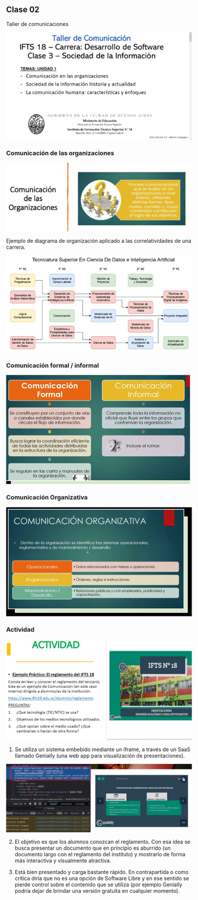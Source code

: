 ## Clase 02

Taller de comunicaciones

![](./213-assets/ppt-1-taller.png)

### Comunicación de las organizaciones

![](./213-assets/ppt-2-taller.png)

Ejemplo de diagrama de organización aplicado a las correlatividades de una carrera.

![](./213-assets/ppt-3-taller.png)



### Comunicación formal / informal

![](./213-assets/ppt-4-taller.png)

### Comunicación Organizativa

![](./213-assets/ppt-5-taller.png)

### Actividad

![](./213-assets/ppt-7-taller.png)

1. Se utiliza un sistema embebido mediante un iframe, a través de un SaaS llamado Genially (una web app para visualización de presentaciones).

![](./213-assets/ppt-6-taller.png)

2. El objetivo es que los alumnos conozcan el reglamento. Con esa idea se busca presentar un documento que en principio es aburrido (un documento largo con el reglamento del instituto) y mostrarlo de forma más interactiva y visualmente atractiva.

3. Está bien presentado y carga bastante rápido. En contrapartida o como crítica diría que no es una opción de Software Libre y en ese sentido se pierde control sobre el contenido que se utiliza (por ejemplo Genially podría dejar de brindar una versión gratuita en cualquier momento).